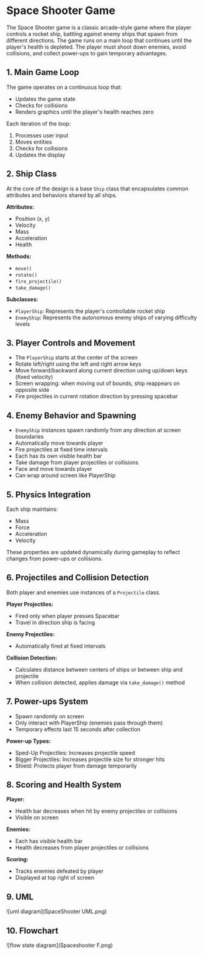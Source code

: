 # Space Shooter Game

The Space Shooter game is a classic arcade-style game where the player controls a rocket ship, battling against enemy ships that spawn from different directions. The game runs on a main loop that continues until the player's health is depleted. The player must shoot down enemies, avoid collisions, and collect power-ups to gain temporary advantages.

## 1. Main Game Loop
The game operates on a continuous loop that:
- Updates the game state
- Checks for collisions
- Renders graphics until the player's health reaches zero

Each iteration of the loop:
1. Processes user input
2. Moves entities
3. Checks for collisions
4. Updates the display

## 2. Ship Class 
At the core of the design is a base `Ship` class that encapsulates common attributes and behaviors shared by all ships.

**Attributes:**
- Position (x, y)
- Velocity
- Mass
- Acceleration
- Health

**Methods:**
- `move()`
- `rotate()`
- `fire_projectile()`
- `take_damage()`

**Subclasses:**
- `PlayerShip`: Represents the player's controllable rocket ship
- `EnemyShip`: Represents the autonomous enemy ships of varying difficulty levels

## 3. Player Controls and Movement
- The `PlayerShip` starts at the center of the screen
- Rotate left/right using the left and right arrow keys
- Move forward/backward along current direction using up/down keys (fixed velocity)
- Screen wrapping: when moving out of bounds, ship reappears on opposite side
- Fire projectiles in current rotation direction by pressing spacebar

## 4. Enemy Behavior and Spawning
- `EnemyShip` instances spawn randomly from any direction at screen boundaries
- Automatically move towards player
- Fire projectiles at fixed time intervals
- Each has its own visible health bar
- Take damage from player projectiles or collisions
- Face and move towards player
- Can wrap around screen like PlayerShip

## 5. Physics Integration
Each ship maintains:
- Mass
- Force
- Acceleration
- Velocity

These properties are updated dynamically during gameplay to reflect changes from power-ups or collisions.

## 6. Projectiles and Collision Detection
Both player and enemies use instances of a `Projectile` class.

**Player Projectiles:**
- Fired only when player presses Spacebar
- Travel in direction ship is facing

**Enemy Projectiles:**
- Automatically fired at fixed intervals

**Collision Detection:**
- Calculates distance between centers of ships or between ship and projectile
- When collision detected, applies damage via `take_damage()` method

## 7. Power-ups System
- Spawn randomly on screen
- Only interact with PlayerShip (enemies pass through them)
- Temporary effects last 15 seconds after collection

**Power-up Types:**
- Sped-Up Projectiles: Increases projectile speed
- Bigger Projectiles: Increases projectile size for stronger hits
- Shield: Protects player from damage temporarily

## 8. Scoring and Health System
**Player:**
- Health bar decreases when hit by enemy projectiles or collisions
- Visible on screen

**Enemies:**
- Each has visible health bar
- Health decreases from player projectiles or collisions

**Scoring:**
- Tracks enemies defeated by player
- Displayed at top right of screen

## 9. UML 
![uml diagram](SpaceShooter UML.png)

## 10. Flowchart
![flow state diagram](Spaceshooter F.png)
